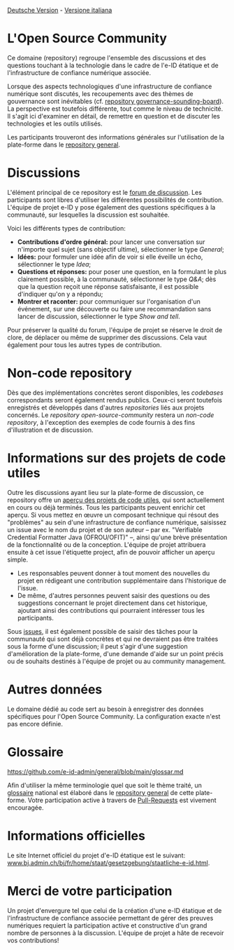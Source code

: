 [Deutsche Version](README.md) - [Versione italiana](README-IT.md)

# L'Open Source Community
Ce domaine (repository) regroupe l'ensemble des discussions et des questions touchant à la technologie dans le cadre de l'e-ID étatique et de l'infrastructure de confiance numérique associée.

Lorsque des aspects technologiques d'une infrastructure de confiance numérique sont discutés, les recoupements avec des thèmes de gouvernance sont inévitables (cf. [repository governance-sounding-board](https://github.com/e-id-admin/governance-sounding-board)). La perspective est toutefois différente, tout comme le niveau de technicité. Il s'agit ici d'examiner en détail, de remettre en question et de discuter les technologies et les outils utilisés.

Les participants trouveront des informations générales sur l'utilisation de la plate-forme dans le [repository general](https://github.com/e-id-admin/general).

# Discussions
L'élément principal de ce repository est le [forum de discussion](https://github.com/e-id-admin/open-source-community/discussions). Les participants sont libres d'utiliser les différentes possibilités de contribution. L'équipe de projet e-ID y pose également des questions spécifiques à la communauté, sur lesquelles la discussion est souhaitée.

Voici les différents types de contribution:  
*	**Contributions d'ordre général:** pour lancer une conversation sur n'importe quel sujet (sans objectif ultime), sélectionner le type *General*;
*	**Idées:** pour formuler une idée afin de voir si elle éveille un écho, sélectionner le type *Idea*;
*	**Questions et réponses:** pour poser une question, en la formulant le plus clairement possible, à la communauté, sélectionner le type *Q&A*; dès que la question reçoit une réponse satisfaisante, il est possible d'indiquer qu'on y a répondu;
*	**Montrer et raconter:** pour communiquer sur l'organisation d'un événement, sur une découverte ou faire une recommandation sans lancer de discussion, sélectionner le type *Show and tell*.

Pour préserver la qualité du forum, l'équipe de projet se réserve le droit de clore, de déplacer ou même de supprimer des discussions. Cela vaut également pour tous les autres types de contribution.

# Non-code repository
Dès que des implémentations concrètes seront disponibles, les *codebases* correspondants seront également rendus publics. Ceux-ci seront toutefois enregistrés et développés dans d'autres *repositories* liés aux projets concernés. Le *repository open-source-community* restera un *non-code repository*, à l'exception des exemples de code fournis à des fins d'illustration et de discussion.

# Informations sur des projets de code utiles
Outre les discussions ayant lieu sur la plate-forme de discussion, ce repository offre un [aperçu des projets de code utiles](https://github.com/e-id-admin/open-source-community/issues?q=is%3Aopen+is%3Aissue+label%3Aproject), qui sont actuellement en cours ou déjà terminés. Tous les participants peuvent enrichir cet aperçu. Si vous mettez en œuvre un composant technique qui résout des "problèmes" au sein d'une infrastructure de confiance numérique, saisissez un issue avec le nom du projet et de son auteur – par ex. "Verifiable Credential Formatter Java (OFROU/OFIT)" –, ainsi qu'une brève présentation de la fonctionnalité ou de la conception. L'équipe de projet attribuera ensuite à cet issue l'étiquette project, afin de pouvoir afficher un aperçu simple.

*	Les responsables peuvent donner à tout moment des nouvelles du projet en rédigeant une contribution supplémentaire dans l'historique de l'issue.
*	De même, d'autres personnes peuvent saisir des questions ou des suggestions concernant le projet directement dans cet historique, ajoutant ainsi des contributions qui pourraient intéresser tous les participants.

Sous [issues](https://github.com/e-id-admin/open-source-community/issues), il est également possible de saisir des tâches pour la communauté qui sont déjà concrètes et qui ne devraient pas être traitées sous la forme d'une discussion; il peut s'agir d'une suggestion d'amélioration de la plate-forme, d'une demande d'aide sur un point précis ou de souhaits destinés à l'équipe de projet ou au community management.

# Autres données
Le domaine dédié au code sert au besoin à enregistrer des données spécifiques pour l'Open Source Community. La configuration exacte n'est pas encore définie.

# Glossaire
https://github.com/e-id-admin/general/blob/main/glossar.md

Afin d'utiliser la même terminologie quel que soit le thème traité, un [glossaire](https://github.com/e-id-admin/general/blob/main/glossar.md) national est élaboré dans le [repository general](https://github.com/e-id-admin/general) de cette plate-forme. Votre participation active à travers de [Pull-Requests](https://docs.github.com/en/pull-requests/collaborating-with-pull-requests) est vivement encouragée.

# Informations officielles
Le site Internet officiel du projet d'e-ID étatique est le suivant:  
www.bj.admin.ch/bj/fr/home/staat/gesetzgebung/staatliche-e-id.html.

# Merci de votre participation
Un projet d'envergure tel que celui de la création d'une e-ID étatique et de l'infrastructure de confiance associée permettant de gérer des preuves numériques requiert la participation active et constructive d'un grand nombre de personnes à la discussion. L'équipe de projet a hâte de recevoir vos contributions!
